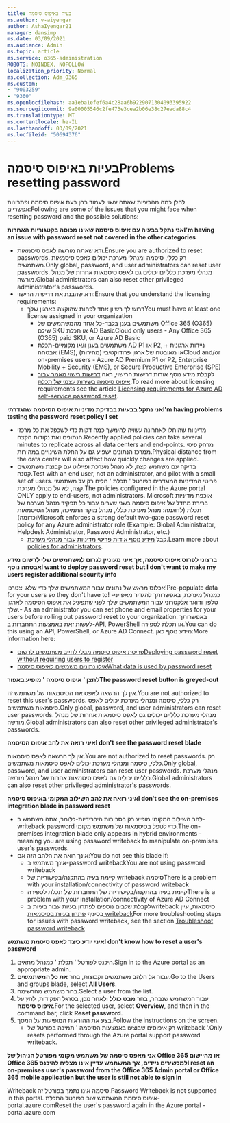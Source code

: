 ```yaml
---
title: בעיה באיפוס סיסמה
ms.author: v-aiyengar
author: AshaIyengar21
manager: dansimp
ms.date: 03/09/2021
ms.audience: Admin
ms.topic: article
ms.service: o365-administration
ROBOTS: NOINDEX, NOFOLLOW
localization_priority: Normal
ms.collection: Adm_O365
ms.custom:
- "9003259"
- "9360"
ms.openlocfilehash: aa1eba1efef6a4c28aa6b9229071304093395922
ms.sourcegitcommit: 9a00005546c2fe473e3cea2b06e38c27eada88c4
ms.translationtype: MT
ms.contentlocale: he-IL
ms.lasthandoff: 03/09/2021
ms.locfileid: "50694376"
---
```

# <a name="problems-resetting-password"></a><span data-ttu-id="828d8-102">בעיות באיפוס סיסמה</span><span class="sxs-lookup"><span data-stu-id="828d8-102">Problems resetting password</span></span>

<span data-ttu-id="828d8-103">להלן כמה מהבעיות שאתה עשוי לעמוד בהן בעת איפוס סיסמה ופתרונות אפשריים:</span><span class="sxs-lookup"><span data-stu-id="828d8-103">Following are some of the issues that you might face when resetting password and the possible solutions:</span></span>

<span data-ttu-id="828d8-104">**אני נתקל בבעיה עם איפוס סיסמה שאינו מכוסה בקטגוריות האחרות**</span><span class="sxs-lookup"><span data-stu-id="828d8-104">**I'm having an issue with password reset not covered in the other categories**</span></span>

- <span data-ttu-id="828d8-105">ודא שאתה מורשה לאפס סיסמאות.</span><span class="sxs-lookup"><span data-stu-id="828d8-105">Ensure you are authorized to reset passwords.</span></span> <span data-ttu-id="828d8-106">רק כללי, סיסמה ומנהלי מערכת יכולים לאפס סיסמאות משתמשים.</span><span class="sxs-lookup"><span data-stu-id="828d8-106">Only global, password, and user administrators can reset user passwords.</span></span> <span data-ttu-id="828d8-107">מנהלי מערכת כלליים יכולים גם לאפס סיסמאות אחרות של מנהל מורשה.</span><span class="sxs-lookup"><span data-stu-id="828d8-107">Global administrators can also reset other privileged administrator's passwords.</span></span>
- <span data-ttu-id="828d8-108">ודא שהבנת את דרישות הרישוי:</span><span class="sxs-lookup"><span data-stu-id="828d8-108">Ensure that you understand the licensing requirements:</span></span>
    - <span data-ttu-id="828d8-109">דרוש לך רשיון אחד לפחות שהוקצה בארגון שלך</span><span class="sxs-lookup"><span data-stu-id="828d8-109">You must have at least one license assigned in your organization</span></span>
        - <span data-ttu-id="828d8-110">משתמשים בענן בלבד-כל אחד מהמשתמשים של Office 365 (O365) שילם SKU או תכלת AD Basic</span><span class="sxs-lookup"><span data-stu-id="828d8-110">Cloud only users - Any Office 365 (O365) paid SKU, or Azure AD Basic</span></span>
        - <span data-ttu-id="828d8-111">משתמשים בענן ו/או מקומיים-תכלת AD P1 או P2, ניידות ארגונית + אבטחה (EMS), או מאובטח של ארגון פרודוקטיבי (מהירות)</span><span class="sxs-lookup"><span data-stu-id="828d8-111">Cloud and/or on-premises users - Azure AD Premium P1 or P2, Enterprise Mobility + Security (EMS), or Secure Productive Enterprise (SPE)</span></span>
        - <span data-ttu-id="828d8-112">לקבלת מידע נוסף אודות דרישות הרישוי, ראה [דרישות רישוי מאמר עבור איפוס סיסמה בשירות עצמי של תכלת](https://docs.microsoft.com/azure/active-directory/active-directory-passwords-licensing?WT.mc_id=Portal-Microsoft_Azure_Support).</span><span class="sxs-lookup"><span data-stu-id="828d8-112">To read more about licensing requirements see the article [Licensing requirements for Azure AD self-service password reset](https://docs.microsoft.com/azure/active-directory/active-directory-passwords-licensing?WT.mc_id=Portal-Microsoft_Azure_Support).</span></span>

<span data-ttu-id="828d8-113">**אני נתקל בבעיות בבדיקת מדיניות איפוס הסיסמה שהגדרתי**</span><span class="sxs-lookup"><span data-stu-id="828d8-113">**I'm having problems testing the password reset policy I set**</span></span>

- <span data-ttu-id="828d8-114">מדיניות שהוחלו לאחרונה עשויה להימשך כמה דקות כדי לשכפל את כל מרכזי הנתונים ואת נקודות הקצה.</span><span class="sxs-lookup"><span data-stu-id="828d8-114">Recently applied policies can take several minutes to replicate across all data centers and end-points.</span></span> <span data-ttu-id="828d8-115">מרחק פיסי ממרכז הנתונים ישפיע גם על החלת השינויים במהירות.</span><span class="sxs-lookup"><span data-stu-id="828d8-115">Physical distance from the data center will also affect how quickly changes are applied.</span></span>
- <span data-ttu-id="828d8-116">בדיקה עם משתמש קצה, לא מנהל מערכת ופיילוט עם קבוצת משתמשים קטנה.</span><span class="sxs-lookup"><span data-stu-id="828d8-116">Test with an end user, not an administrator, and pilot with a small set of users.</span></span> <span data-ttu-id="828d8-117">פריטי המדיניות המוגדרים בפורטל ' תכלת ' חלים רק על משתמשי קצה, לא על מנהלי מערכת.</span><span class="sxs-lookup"><span data-stu-id="828d8-117">The policies configured in the Azure portal ONLY apply to end-users, not administrators.</span></span> <span data-ttu-id="828d8-118">Microsoft אוכפת מדיניות ברירת מחדל של איפוס סיסמה בשני שערים עבור כל תפקיד מנהל מערכת של תכלת (לדוגמה: מנהל מערכת כללי, מנהל מוקד התמיכה, מנהל הסיסמאות וכדומה)</span><span class="sxs-lookup"><span data-stu-id="828d8-118">Microsoft enforces a strong default two-gate password reset policy for any Azure administrator role (Example: Global Administrator, Helpdesk Administrator, Password Administrator, etc.)</span></span>
    - <span data-ttu-id="828d8-119">קבל [מידע נוסף אודות פריטי מדיניות עבור מנהלי מערכת](https://docs.microsoft.com/azure/active-directory/active-directory-passwords-policy?WT.mc_id=Portal-Microsoft_Azure_Support#administrator-password-policy-differences).</span><span class="sxs-lookup"><span data-stu-id="828d8-119">Learn more about [policies for administrators](https://docs.microsoft.com/azure/active-directory/active-directory-passwords-policy?WT.mc_id=Portal-Microsoft_Azure_Support#administrator-password-policy-differences).</span></span>

<span data-ttu-id="828d8-120">**ברצוני לפרוס איפוס סיסמה, אך איני מעוניין לגרום למשתמשים שלי לרשום מידע אבטחה נוסף**</span><span class="sxs-lookup"><span data-stu-id="828d8-120">**I want to deploy password reset but I don't want to make my users register additional security info**</span></span>

<span data-ttu-id="828d8-121">אכלוס מראש של נתונים עבור המשתמשים שלך כדי שלא יצטרכו!</span><span class="sxs-lookup"><span data-stu-id="828d8-121">Pre-populate data for your users so they don't have to!</span></span> <span data-ttu-id="828d8-122">-כמנהל מערכת, באפשרותך להגדיר מאפייני טלפון ודואר אלקטרוני עבור המשתמשים שלך לפני שתפעיל את איפוס הסיסמה לארגון שלך.</span><span class="sxs-lookup"><span data-stu-id="828d8-122">- As an administrator you can set phone and email properties for your users before rolling out password reset to your organization.</span></span> <span data-ttu-id="828d8-123">באפשרותך לעשות זאת באמצעות התחברות ב-API, PowerShell או תכלת לספירה.</span><span class="sxs-lookup"><span data-stu-id="828d8-123">You can do this using an API, PowerShell, or Azure AD Connect.</span></span> <span data-ttu-id="828d8-124">מידע נוסף כאן:</span><span class="sxs-lookup"><span data-stu-id="828d8-124">More information here:</span></span>
- [<span data-ttu-id="828d8-125">פריסת איפוס סיסמה מבלי לחייב משתמשים לרשום</span><span class="sxs-lookup"><span data-stu-id="828d8-125">Deploying password reset without requiring users to register</span></span>](https://docs.microsoft.com/azure/active-directory/active-directory-passwords-policy?WT.mc_id=Portal-Microsoft_Azure_Support#administrator-password-policy-differences)
- [<span data-ttu-id="828d8-126">אילו נתונים משמשים לאיפוס סיסמה</span><span class="sxs-lookup"><span data-stu-id="828d8-126">What data is used by password reset</span></span>](https://docs.microsoft.com/azure/active-directory/active-directory-passwords-data?WT.mc_id=Portal-Microsoft_Azure_Support)

<span data-ttu-id="828d8-127">**לחצן ' איפוס סיסמה ' מופיע באפור**</span><span class="sxs-lookup"><span data-stu-id="828d8-127">**The password reset button is greyed-out**</span></span>

<span data-ttu-id="828d8-128">אין לך הרשאה לאפס את הסיסמאות של משתמש זה.</span><span class="sxs-lookup"><span data-stu-id="828d8-128">You are not authorized to reset this user's passwords.</span></span> <span data-ttu-id="828d8-129">רק כללי, סיסמה ומנהלי מערכת יכולים לאפס סיסמאות משתמשים.</span><span class="sxs-lookup"><span data-stu-id="828d8-129">Only global, password, and user administrators can reset user passwords.</span></span> <span data-ttu-id="828d8-130">מנהלי מערכת כלליים יכולים גם לאפס סיסמאות אחרות של מנהל מורשה.</span><span class="sxs-lookup"><span data-stu-id="828d8-130">Global administrators can also reset other privileged administrator's passwords.</span></span>

<span data-ttu-id="828d8-131">**איני רואה את להב איפוס הסיסמה**</span><span class="sxs-lookup"><span data-stu-id="828d8-131">**I don't see the password reset blade**</span></span>

<span data-ttu-id="828d8-132">אין לך הרשאה לאפס סיסמאות.</span><span class="sxs-lookup"><span data-stu-id="828d8-132">You are not authorized to reset passwords.</span></span> <span data-ttu-id="828d8-133">רק כללי, סיסמה ומנהלי מערכת יכולים לאפס סיסמאות משתמשים.</span><span class="sxs-lookup"><span data-stu-id="828d8-133">Only global, password, and user administrators can reset user passwords.</span></span> <span data-ttu-id="828d8-134">מנהלי מערכת כלליים יכולים גם לאפס סיסמאות אחרות של מנהל מורשה.</span><span class="sxs-lookup"><span data-stu-id="828d8-134">Global administrators can also reset other privileged administrator's passwords.</span></span>

<span data-ttu-id="828d8-135">**איני רואה את להב השילוב המקומי באיפוס סיסמה**</span><span class="sxs-lookup"><span data-stu-id="828d8-135">**I don't see the on-premises integration blade in password reset**</span></span>

- <span data-ttu-id="828d8-136">להב השילוב המקומי מופיע רק בסביבות היברידיות-כלומר, אתה משתמש ב-writeback password כדי לטפל בסיסמאות של משתמש מקומי.</span><span class="sxs-lookup"><span data-stu-id="828d8-136">The on-premises integration blade only appears in hybrid environments - meaning you are using password writeback to manipulate on-premises user's passwords.</span></span>
- <span data-ttu-id="828d8-137">אינך רואה את הלהב הזה אם:</span><span class="sxs-lookup"><span data-stu-id="828d8-137">You do not see this blade if:</span></span>
    - <span data-ttu-id="828d8-138">אינך משתמש ב-password writeback</span><span class="sxs-lookup"><span data-stu-id="828d8-138">You are not using password writeback</span></span>
    - <span data-ttu-id="828d8-139">קיימת בעיה בהתקנה/בקישוריות של writeback סיסמה</span><span class="sxs-lookup"><span data-stu-id="828d8-139">There is a problem with your installation/connectivity of password writeback</span></span>
    - <span data-ttu-id="828d8-140">קיימת בעיה בהתקנה/בקישוריות של התחברות של תכלת לספירה</span><span class="sxs-lookup"><span data-stu-id="828d8-140">There is a problem with your installation/connectivity of Azure AD Connect</span></span>
    - <span data-ttu-id="828d8-141">לקבלת שלבים נוספים לפתרון בעיות עבור בעיות בwriteback סיסמאות, עיין בסעיף [פתרון בעיות בסיסמאות writeback](https://docs.microsoft.com/azure/active-directory/active-directory-passwords-data?WT.mc_id=Portal-Microsoft_Azure_Support)</span><span class="sxs-lookup"><span data-stu-id="828d8-141">For more troubleshooting steps for issues with password writeback, see the section [Troubleshoot password writeback](https://docs.microsoft.com/azure/active-directory/active-directory-passwords-data?WT.mc_id=Portal-Microsoft_Azure_Support)</span></span>

<span data-ttu-id="828d8-142">**איני יודע כיצד לאפס סיסמת משתמש**</span><span class="sxs-lookup"><span data-stu-id="828d8-142">**I don't know how to reset a user's password**</span></span>

1. <span data-ttu-id="828d8-143">היכנס לפורטל ' תכלת ' כמנהל מתאים.</span><span class="sxs-lookup"><span data-stu-id="828d8-143">Sign in to the Azure portal as an appropriate admin.</span></span>
1. <span data-ttu-id="828d8-144">עבור אל הלהב משתמשים וקבוצות, בחר **את כל המשתמשים**.</span><span class="sxs-lookup"><span data-stu-id="828d8-144">Go to the Users and groups blade, select **All Users**.</span></span>
1. <span data-ttu-id="828d8-145">בחר משתמש מהרשימה.</span><span class="sxs-lookup"><span data-stu-id="828d8-145">Select a user from the list.</span></span>
1. <span data-ttu-id="828d8-146">עבור המשתמש שנבחר, בחר **מבט כולל** ולאחר מכן, בסרגל הפקודות, לחץ על **איפוס סיסמה**.</span><span class="sxs-lookup"><span data-stu-id="828d8-146">For the selected user, select **Overview**, and then in the command bar, click **Reset password**.</span></span>
1. <span data-ttu-id="828d8-147">בצע את ההוראות המופיעות על המסך.</span><span class="sxs-lookup"><span data-stu-id="828d8-147">Follow the instructions on the screen.</span></span>
    - <span data-ttu-id="828d8-148">רק איפוסים שבוצעו באמצעות הסיסמה ' תמיכה בפורטל של writeback '.</span><span class="sxs-lookup"><span data-stu-id="828d8-148">Only resets performed through the Azure portal support password writeback.</span></span>

<span data-ttu-id="828d8-149">**אני מאפס סיסמה של משתמש מקומי מפורטל הניהול של Office 365 או מהיישום Office 365 למכשירים ניידים, אך המשתמש עדיין אינו מצליח להיכנס**</span><span class="sxs-lookup"><span data-stu-id="828d8-149">**I reset an on-premises user's password from the Office 365 Admin portal or Office 365 mobile application but the user is still not able to sign in**</span></span>

<span data-ttu-id="828d8-150">Writeback סיסמה אינו נתמך בפורטל זה.</span><span class="sxs-lookup"><span data-stu-id="828d8-150">Password Writeback is not supported in this portal.</span></span> <span data-ttu-id="828d8-151">איפוס סיסמת המשתמש שוב בפורטל התכלת-portal.azure.com</span><span class="sxs-lookup"><span data-stu-id="828d8-151">Reset the user's password again in the Azure portal - portal.azure.com</span></span>

